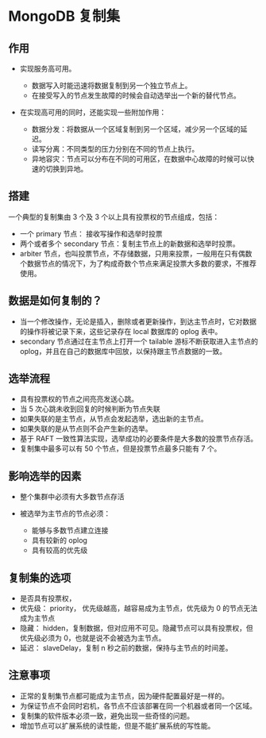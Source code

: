 # MongoDB 复制集

## 作用

- 实现服务高可用。
    - 数据写入时能迅速将数据复制到另一个独立节点上。
    - 在接受写入的节点发生故障的时候会自动选举出一个新的替代节点。

- 在实现高可用的同时，还能实现一些附加作用：

    - 数据分发：将数据从一个区域复制到另一个区域，减少另一个区域的延迟。
    - 读写分离：不同类型的压力分别在不同的节点上执行。
    - 异地容灾：节点可以分布在不同的可用区，在数据中心故障的时候可以快速的切换到异地。

## 搭建

一个典型的复制集由 3 个及 3 个以上具有投票权的节点组成，包括：

- 一个 primary 节点： 接收写操作和选举时投票
- 两个或者多个 secondary 节点：复制主节点上的新数据和选举时投票。
- arbiter 节点，也叫投票节点，不存储数据，只用来投票，一般用在只有偶数个数据节点的情况下，为了构成奇数个节点来满足投票大多数的要求，不推荐使用。

## 数据是如何复制的？

- 当一个修改操作，无论是插入，删除或者更新操作，到达主节点时，它对数据的操作将被记录下来，这些记录存在 local 数据库的 oplog 表中。
- secondary 节点通过在主节点上打开一个 tailable 游标不断获取进入主节点的 oplog，并且在自己的数据库中回放，以保持跟主节点数据的一致。

## 选举流程

- 具有投票权的节点之间亮亮发送心跳。
- 当 5 次心跳未收到回复的时候判断为节点失联
- 如果失联的是主节点，从节点会发起选举，选出新的主节点。
- 如果失联的是从节点则不会产生新的选举。
- 基于 RAFT 一致性算法实现，选举成功的必要条件是大多数的投票节点存活。
- 复制集中最多可以有 50 个节点，但是投票节点最多只能有 7 个。

## 影响选举的因素

- 整个集群中必须有大多数节点存活

- 被选举为主节点的节点必须：
    - 能够与多数节点建立连接
    - 具有较新的 oplog
    - 具有较高的优先级

## 复制集的选项

- 是否具有投票权，
- 优先级： priority， 优先级越高，越容易成为主节点，优先级为 0 的节点无法成为主节点
- 隐藏： hidden，复制数据，但对应用不可见。隐藏节点可以具有投票权，但优先级必须为 0，也就是说不会被选为主节点。
- 延迟： slaveDelay，复制 n 秒之前的数据，保持与主节点的时间差。

## 注意事项

- 正常的复制集节点都可能成为主节点，因为硬件配置最好是一样的。
- 为保证节点不会同时宕机，各节点不应该部署在同一个机器或者同一个区域。
- 复制集的软件版本必须一致，避免出现一些奇怪的问题。
- 增加节点可以扩展系统的读性能，但是不能扩展系统的写性能。
